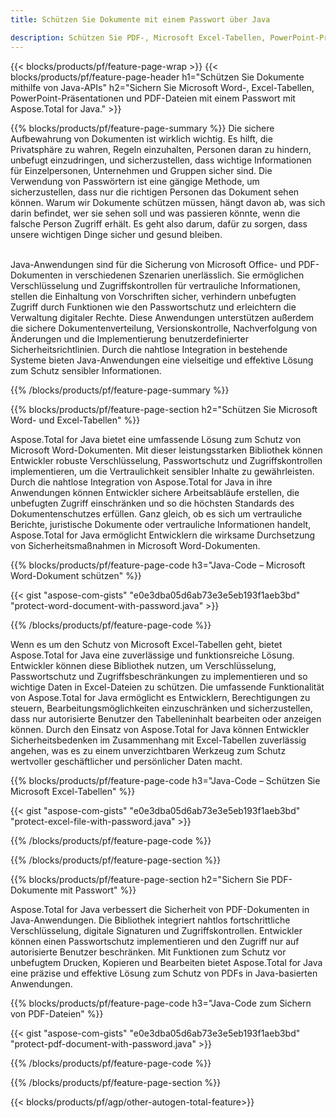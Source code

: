 ```yaml
---
title: Schützen Sie Dokumente mit einem Passwort über Java 

description: Schützen Sie PDF-, Microsoft Excel-Tabellen, PowerPoint-Präsentationen und Word-Dokumente über Ihre Java-Anwendung. Passwort ganz einfach anwenden.
---
```


{{< blocks/products/pf/feature-page-wrap >}}
{{< blocks/products/pf/feature-page-header h1="Schützen Sie Dokumente mithilfe von Java-APIs" h2="Sichern Sie Microsoft Word-, Excel-Tabellen, PowerPoint-Präsentationen und PDF-Dateien mit einem Passwort mit Aspose.Total for Java." >}}

{{% blocks/products/pf/feature-page-summary %}}
Die sichere Aufbewahrung von Dokumenten ist wirklich wichtig. Es hilft, die Privatsphäre zu wahren, Regeln einzuhalten, Personen daran zu hindern, unbefugt einzudringen, und sicherzustellen, dass wichtige Informationen für Einzelpersonen, Unternehmen und Gruppen sicher sind. Die Verwendung von Passwörtern ist eine gängige Methode, um sicherzustellen, dass nur die richtigen Personen das Dokument sehen können. Warum wir Dokumente schützen müssen, hängt davon ab, was sich darin befindet, wer sie sehen soll und was passieren könnte, wenn die falsche Person Zugriff erhält. Es geht also darum, dafür zu sorgen, dass unsere wichtigen Dinge sicher und gesund bleiben. <br /><br />

Java-Anwendungen sind für die Sicherung von Microsoft Office- und PDF-Dokumenten in verschiedenen Szenarien unerlässlich. Sie ermöglichen Verschlüsselung und Zugriffskontrollen für vertrauliche Informationen, stellen die Einhaltung von Vorschriften sicher, verhindern unbefugten Zugriff durch Funktionen wie den Passwortschutz und erleichtern die Verwaltung digitaler Rechte. Diese Anwendungen unterstützen außerdem die sichere Dokumentenverteilung, Versionskontrolle, Nachverfolgung von Änderungen und die Implementierung benutzerdefinierter Sicherheitsrichtlinien. Durch die nahtlose Integration in bestehende Systeme bieten Java-Anwendungen eine vielseitige und effektive Lösung zum Schutz sensibler Informationen.

{{% /blocks/products/pf/feature-page-summary  %}}


{{% blocks/products/pf/feature-page-section  h2="Schützen Sie Microsoft Word- und Excel-Tabellen" %}}

Aspose.Total for Java bietet eine umfassende Lösung zum Schutz von Microsoft Word-Dokumenten. Mit dieser leistungsstarken Bibliothek können Entwickler robuste Verschlüsselung, Passwortschutz und Zugriffskontrollen implementieren, um die Vertraulichkeit sensibler Inhalte zu gewährleisten. Durch die nahtlose Integration von Aspose.Total for Java in ihre Anwendungen können Entwickler sichere Arbeitsabläufe erstellen, die unbefugten Zugriff einschränken und so die höchsten Standards des Dokumentenschutzes erfüllen. Ganz gleich, ob es sich um vertrauliche Berichte, juristische Dokumente oder vertrauliche Informationen handelt, Aspose.Total for Java ermöglicht Entwicklern die wirksame Durchsetzung von Sicherheitsmaßnahmen in Microsoft Word-Dokumenten. <br />

{{% blocks/products/pf/feature-page-code h3="Java-Code – Microsoft Word-Dokument schützen" %}}

{{< gist "aspose-com-gists" "e0e3dba05d6ab73e3e5eb193f1aeb3bd" "protect-word-document-with-password.java" >}}

{{% /blocks/products/pf/feature-page-code  %}}

Wenn es um den Schutz von Microsoft Excel-Tabellen geht, bietet Aspose.Total for Java eine zuverlässige und funktionsreiche Lösung. Entwickler können diese Bibliothek nutzen, um Verschlüsselung, Passwortschutz und Zugriffsbeschränkungen zu implementieren und so wichtige Daten in Excel-Dateien zu schützen. Die umfassende Funktionalität von Aspose.Total for Java ermöglicht es Entwicklern, Berechtigungen zu steuern, Bearbeitungsmöglichkeiten einzuschränken und sicherzustellen, dass nur autorisierte Benutzer den Tabelleninhalt bearbeiten oder anzeigen können. Durch den Einsatz von Aspose.Total for Java können Entwickler Sicherheitsbedenken im Zusammenhang mit Excel-Tabellen zuverlässig angehen, was es zu einem unverzichtbaren Werkzeug zum Schutz wertvoller geschäftlicher und persönlicher Daten macht.

{{% blocks/products/pf/feature-page-code h3="Java-Code – Schützen Sie Microsoft Excel-Tabellen" %}}

{{< gist "aspose-com-gists" "e0e3dba05d6ab73e3e5eb193f1aeb3bd" "protect-excel-file-with-password.java" >}}

{{% /blocks/products/pf/feature-page-code  %}}

{{% /blocks/products/pf/feature-page-section %}}

{{% blocks/products/pf/feature-page-section  h2="Sichern Sie PDF-Dokumente mit Passwort" %}}

Aspose.Total for Java verbessert die Sicherheit von PDF-Dokumenten in Java-Anwendungen. Die Bibliothek integriert nahtlos fortschrittliche Verschlüsselung, digitale Signaturen und Zugriffskontrollen. Entwickler können einen Passwortschutz implementieren und den Zugriff nur auf autorisierte Benutzer beschränken. Mit Funktionen zum Schutz vor unbefugtem Drucken, Kopieren und Bearbeiten bietet Aspose.Total for Java eine präzise und effektive Lösung zum Schutz von PDFs in Java-basierten Anwendungen. <br />

{{% blocks/products/pf/feature-page-code h3="Java-Code zum Sichern von PDF-Dateien" %}}

{{< gist "aspose-com-gists" "e0e3dba05d6ab73e3e5eb193f1aeb3bd" "protect-pdf-document-with-password.java" >}}

{{% /blocks/products/pf/feature-page-code  %}}

{{% /blocks/products/pf/feature-page-section %}}

{{< blocks/products/pf/agp/other-autogen-total-feature>}}
